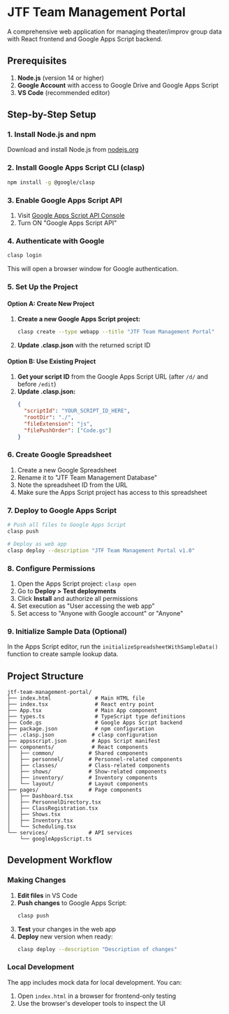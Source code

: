 # JTF Team Management Portal

A comprehensive web application for managing theater/improv group data with React frontend and Google Apps Script backend.

## Prerequisites

1. **Node.js** (version 14 or higher)
2. **Google Account** with access to Google Drive and Google Apps Script
3. **VS Code** (recommended editor)

## Step-by-Step Setup

### 1. Install Node.js and npm

Download and install Node.js from [nodejs.org](https://nodejs.org/)

### 2. Install Google Apps Script CLI (clasp)

```bash
npm install -g @google/clasp
```

### 3. Enable Google Apps Script API

1. Visit [Google Apps Script API Console](https://script.google.com/home/usersettings)
2. Turn ON "Google Apps Script API"

### 4. Authenticate with Google

```bash
clasp login
```

This will open a browser window for Google authentication.

### 5. Set Up the Project

#### Option A: Create New Project

1. **Create a new Google Apps Script project:**
   ```bash
   clasp create --type webapp --title "JTF Team Management Portal"
   ```

2. **Update .clasp.json** with the returned script ID

#### Option B: Use Existing Project

1. **Get your script ID** from the Google Apps Script URL (after `/d/` and before `/edit`)
2. **Update .clasp.json:**
   ```json
   {
     "scriptId": "YOUR_SCRIPT_ID_HERE",
     "rootDir": "./",
     "fileExtension": "js",
     "filePushOrder": ["Code.gs"]
   }
   ```

### 6. Create Google Spreadsheet

1. Create a new Google Spreadsheet
2. Rename it to "JTF Team Management Database"
3. Note the spreadsheet ID from the URL
4. Make sure the Apps Script project has access to this spreadsheet

### 7. Deploy to Google Apps Script

```bash
# Push all files to Google Apps Script
clasp push

# Deploy as web app
clasp deploy --description "JTF Team Management Portal v1.0"
```

### 8. Configure Permissions

1. Open the Apps Script project: `clasp open`
2. Go to **Deploy > Test deployments**
3. Click **Install** and authorize all permissions
4. Set execution as "User accessing the web app"
5. Set access to "Anyone with Google account" or "Anyone"

### 9. Initialize Sample Data (Optional)

In the Apps Script editor, run the `initializeSpreadsheetWithSampleData()` function to create sample lookup data.

## Project Structure

```
jtf-team-management-portal/
├── index.html              # Main HTML file
├── index.tsx               # React entry point
├── App.tsx                 # Main App component
├── types.ts                # TypeScript type definitions
├── Code.gs                 # Google Apps Script backend
├── package.json            # npm configuration
├── .clasp.json            # clasp configuration
├── appsscript.json        # Apps Script manifest
├── components/            # React components
│   ├── common/           # Shared components
│   ├── personnel/        # Personnel-related components
│   ├── classes/          # Class-related components
│   ├── shows/            # Show-related components
│   ├── inventory/        # Inventory components
│   └── layout/           # Layout components
├── pages/                # Page components
│   ├── Dashboard.tsx
│   ├── PersonnelDirectory.tsx
│   ├── ClassRegistration.tsx
│   ├── Shows.tsx
│   ├── Inventory.tsx
│   └── Scheduling.tsx
└── services/             # API services
    └── googleAppsScript.ts
```

## Development Workflow

### Making Changes

1. **Edit files** in VS Code
2. **Push changes** to Google Apps Script:
   ```bash
   clasp push
   ```
3. **Test** your changes in the web app
4. **Deploy** new version when ready:
   ```bash
   clasp deploy --description "Description of changes"
   ```

### Local Development

The app includes mock data for local development. You can:

1. Open `index.html` in a browser for frontend-only testing
2. Use the browser's developer tools to inspect the UI